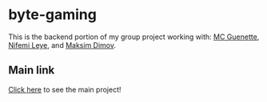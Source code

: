# byte-gaming

This is the backend portion of my group project working with: <a href="https://github.com/mcguenette/">MC Guenette</a>, <a href="https://github.com/nnifemi">Nifemi Leye</a>, and <a href="https://github.com/MaksimDimov">Maksim Dimov</a>.

## Main link
<a href="https://github.com/mcguenette/byte-gaming">Click here</a> to see the main project!
